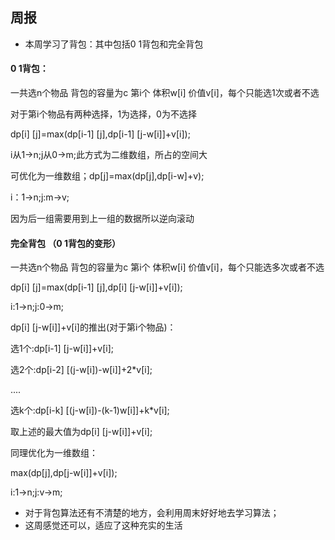 ## 周报

* 本周学习了背包：其中包括0 1背包和完全背包

#### 0 1背包：

一共选n个物品 背包的容量为c 第i个 体积w[i] 价值v[i]，每个只能选1次或者不选

对于第i个物品有两种选择，1为选择，0为不选择

dp[i] [j]=max(dp[i-1] [j],dp[i-1] [j-w[i]]+v[i]);

i从1->n;j从0->m;此方式为二维数组，所占的空间大

可优化为一维数组；dp[j]=max(dp[j],dp[i-w]+v);

i：1->n;j:m->v;

因为后一组需要用到上一组的数据所以逆向滚动

#### 完全背包  （0 1背包的变形）

一共选n个物品 背包的容量为c 第i个 体积w[i] 价值v[i]，每个只能选多次或者不选

dp[i] [j]=max(dp[i-1] [j],dp[i] [j-w[i]]+v[i]);

i:1->n;j:0->m;

dp[i] [j-w[i]]+v[i]的推出(对于第i个物品)：

选1个:dp[i-1] [j-w[i]]+v[i];

选2个:dp[i-2] [(j-w[i])-w[i]]+2*v[i];

....

选k个:dp[i-k] [(j-w[i])-(k-1)w[i]]+k*v[i];

取上述的最大值为dp[i] [j-w[i]]+v[i];

同理优化为一维数组：

max(dp[j],dp[j-w[i]]+v[i]);

i:1->n;j:v->m;

* 对于背包算法还有不清楚的地方，会利用周末好好地去学习算法；
* 这周感觉还可以，适应了这种充实的生活



 



